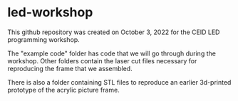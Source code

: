 # led-workshop

This github repository was created on October 3, 2022 for the CEID LED programming workshop.

The "example code" folder has code that we will go through during the workshop. Other folders contain the laser cut files necessary for reproducing the frame that we assembled.

There is also a folder containing STL files to reproduce an earlier 3d-printed prototype of the acrylic picture frame.
